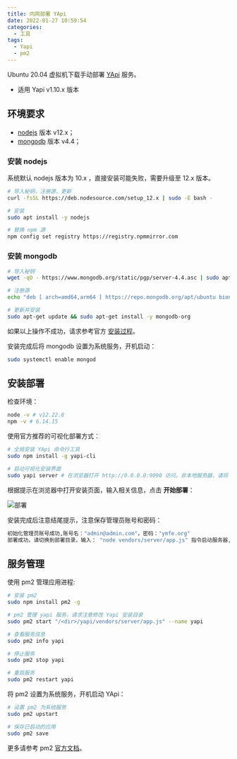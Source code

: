 ```yaml
---
title: 内网部署 YApi
date: 2022-01-27 10:59:54
categories:
  - 工具
tags:
  - Yapi
  - pm2
---
```


Ubuntu 20.04 虚拟机下载手动部署 [YApi](https://hellosean1025.github.io/yapi/index.html) 服务。

- 适用 Yapi v1.10.x 版本

## 环境要求

- [nodejs](https://nodejs.org/zh-cn/) 版本 v12.x；
- [mongodb](https://www.mongodb.org.cn/) 版本 v4.4；

### 安装 nodejs

系统默认 nodejs 版本为 10.x ，直接安装可能失败，需要升级至 12.x 版本。

```sh
# 导入秘钥，注册源，更新
curl -fsSL https://deb.nodesource.com/setup_12.x | sudo -E bash -

# 安装
sudo apt install -y nodejs

# 替换 npm 源
npm config set registry https://registry.npmmirror.com
```

### 安装 mongodb

```sh
# 导入秘钥
wget -qO - https://www.mongodb.org/static/pgp/server-4.4.asc | sudo apt-key add -

# 注册源
echo "deb [ arch=amd64,arm64 ] https://repo.mongodb.org/apt/ubuntu bionic/mongodb-org/4.4 multiverse" | sudo tee /etc/apt/sources.list.d/mongodb-org-4.4.list

# 更新并安装
sudo apt-get update && sudo apt-get install -y mongodb-org
```

如果以上操作不成功，请求参考官方 [安装过程](https://docs.mongodb.com/v4.4/tutorial/install-mongodb-on-ubuntu/)。

安装完成后将 mongodb 设置为系统服务，开机启动：

```sh
sudo systemctl enable mongod
```

## 安装部署

检查环境：

```sh
node -v # v12.22.8
npm -v # 6.14.15
```

使用官方推荐的可视化部署方式：

```sh
# 全局安装 YApi 命令行工具
sudo npm install -g yapi-cli

# 启动可视化安装界面
sudo yapi server # 在浏览器打开 http://0.0.0.0:9090 访问。非本地服务器，请将 0.0.0.0 替换成指定的域名或ip
```

根据提示在浏览器中打开安装页面，输入相关信息，点击 **开始部署**：

![部署](/images/yapi.png)

安装完成后注意结尾提示，注意保存管理员账号和密码：

```sh
初始化管理员账号成功,账号名："admin@admin.com"，密码："ymfe.org"
部署成功，请切换到部署目录，输入： "node vendors/server/app.js" 指令启动服务器, 然后在浏览器打开 http://127.0.0.1:3000 访问
```

## 服务管理

使用 pm2 管理应用进程:

```sh
# 安装 pm2
sudo npm install pm2 -g

# pm2 管理 yapi 服务，请求注意修改 Yapi 安装目录
sudo pm2 start "/<dir>/yapi/vendors/server/app.js" --name yapi

# 查看服务信息
sudo pm2 info yapi

# 停止服务
sudo pm2 stop yapi

# 重启服务
sudo pm2 restart yapi
```

将 pm2 设置为系统服务，开机启动 YApi：

```sh
# 设置 pm2 为系统服务
sudo pm2 upstart

# 保存已启动的应用
sudo pm2 save
```

更多请参考 pm2 [官方文档](https://pm2.keymetrics.io/docs/usage/quick-start/)。
